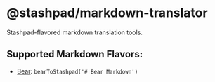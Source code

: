 # @stashpad/markdown-translator

Stashpad-flavored markdown translation tools.

## Supported Markdown Flavors:

- [Bear](https://bear.app/): `bearToStashpad('# Bear Markdown')`
